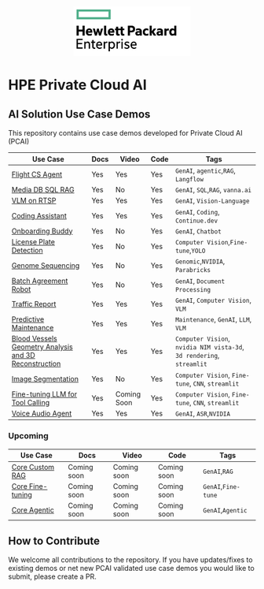 <div align=center>
<img src="https://raw.githubusercontent.com/hpe-design/logos/master/Requirements/color-logo.png" alt="HPE Logo" height="100"/>
</div>

# HPE Private Cloud AI

##  AI Solution Use Case Demos

This repository contains use case demos developed for Private Cloud AI (PCAI)

| Use Case                                                      | Docs          | Video         | Code          | Tags                                      |
| --------------------------------------------------------------|---------------|---------------|---------------|-------------------------------------------|
| [Flight CS Agent](flight-customer-service-agent)              | Yes           | Yes           | Yes           |`GenAI`, `agentic`,`RAG`, `Langflow`       |
| [Media DB SQL RAG](media-database-sql-rag)                    | Yes           | No            | Yes           |`GenAI`, `SQL`,`RAG`, `vanna.ai`           |
| [VLM on RTSP](live-stream-frame-analytics)                    | Yes           | Yes           | Yes           |`GenAI`, `Vision-Language`                 |
| [Coding Assistant](coding-assistant)                          | Yes           | Yes           | Yes           |`GenAI`, `Coding`, `Continue.dev`          |
| [Onboarding Buddy](onboarding-buddy)                          | Yes           | No            | Yes           |`GenAI`, `Chatbot`                         |
| [License Plate Detection](license-plate-number-detection)     | Yes           | No            | Yes           |`Computer Vision`,`Fine-tune`,`YOLO`       |
| [Genome Sequencing](genome-sequencing)                        | Yes           | No            | Yes           |`Genomic`,`NVIDIA`, `Parabricks`           |
| [Batch Agreement Robot](batch-agreement-robot)                | Yes           | No            | Yes           |`GenAI`, `Document Processing`             |
| [Traffic Report](traffic-report)                              | Yes           | Yes           | Yes           |`GenAI`, `Computer Vision`, `VLM`          |
| [Predictive Maintenance](predictive-maintenance)              | Yes           | Yes           | Yes           |`Maintenance`, `GenAI`, `LLM`, `VLM`       |
| [Blood Vessels Geometry Analysis and 3D Reconstruction](blood-vessel-geometry-analysis-and-reconstruction)              | Yes           | Yes           | Yes           |`Computer Vision`, `nvidia NIM vista-3d`, `3d rendering`, `streamlit`     |
| [Image Segmentation](image-segmentation)                      | Yes           | No            | Yes           |`Computer Vision`, `Fine-tune`, `CNN`, `streamlit`       |
| [Fine-tuning LLM for Tool Calling](finetune-tool-calling-llm) | Yes           | Coming Soon   | Yes           |`Computer Vision`, `Fine-tune`, `CNN`, `streamlit`       |
| [Voice Audio Agent](voice-audio-agent)                        | Yes           | Yes           | Yes           |`GenAI`, `ASR`,`NVIDIA`                    |


### Upcoming

| Use Case                                                      | Docs          | Video         | Code          | Tags                                      |
| --------------------------------------------------------------|---------------|---------------|---------------|-------------------------------------------|
| [Core Custom RAG]()                                           | Coming soon   | Coming soon   | Coming soon   |`GenAI`,`RAG`                              |
| [Core Fine-tuning]()                                          | Coming soon   | Coming soon   | Coming soon   |`GenAI`,`Fine-tune`                        |
| [Core Agentic]()                                              | Coming soon   | Coming soon   | Coming soon   |`GenAI`,`Agentic`                          |

## How to Contribute

We welcome all contributions to the repository. If you have updates/fixes to existing demos or net new PCAI validated use case demos you would like to submit, please create a PR.
